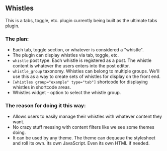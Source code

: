## Whistles

This is a tabs, toggle, etc. plugin currently being built as the ultimate tabs plugin.

### The plan:

* Each tab, toggle section, or whatever is considered a "whistle".
* The plugin can display whistles via tab, toggle, etc.
* `whistle` post type. Each whistle is registered as a post.  The whistle content is whatever the users enters into the post editor.
* `whistle_group` taxonomy. Whistles can belong to multiple groups.  We'll use this as a way to create sets of whistles for display on the front end.
* `[whistles group="example" type="tab"]` shortcode for displaying whistles in shortcode areas.
* Whistles widget - option to select the whistle group.

### The reason for doing it this way:

* Allows users to easily manage their whistles with whatever content they want.
* No crazy stuff messing with content filters like we see some themes doing.
* It can be used by any theme.  The theme can dequeue the stylesheet and roll its own.  Its own JavaScript.  Even its own HTML if needed.